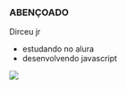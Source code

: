 ### ABENÇOADO
 Dirceu jr 

- estudando no alura
- desenvolvendo javascript

![](https://media1.tenor.com/m/cfiHz1njmpYAAAAC/neymar-neymar-jr.gif)
